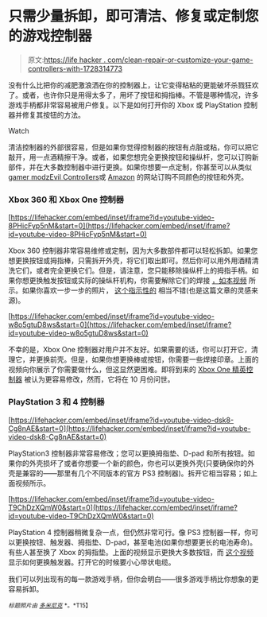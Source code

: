 # 只需少量拆卸，即可清洁、修复或定制您的游戏控制器

> 原文:[https://life hacker . com/clean-repair-or-customize-your-game-controllers-with-1728314773](https://lifehacker.com/clean-repair-or-customize-your-game-controllers-with-1728314773)

没有什么比把你的减肥激浪洒在你的控制器上，让它变得粘粘的更能破坏杀戮狂欢了。或者，也许你只是用得太多了，用坏了按钮和拇指棒。不管是哪种情况，许多游戏手柄都非常容易被用户修复。以下是如何打开你的 Xbox 或 PlayStation 控制器并修复其按钮的方法。

Watch

清洁控制器的外部很容易，但是如果你觉得控制器的按钮有点脏或粘，你可以把它敲开，用一点酒精擦干净。或者，如果您想完全更换按钮和操纵杆，您可以订购新部件，并在大多数控制器中进行更换。如果你想要一点定制，你甚至可以从类似[gamer modz](https://www.gamermodz.com)[Evil Controllers](http://www.evilcontrollers.com/)或 [Amazon](http://smile.amazon.com/gp/feature.html?asc_campaign=InlineText&asc_refurl=https://lifehacker.com/clean-repair-or-customize-your-game-controllers-with-1728314773&asc_source=&docId=1001016991&ie=UTF8&sa-no-redirect=1&tag=kinjalifehackerlink-20) 的网站订购不同颜色的按钮和外壳。

### Xbox 360 和 Xbox One 控制器

 [https://lifehacker.com/embed/inset/iframe?id=youtube-video-8PHicFyp5nM&start=0](https://lifehacker.com/embed/inset/iframe?id=youtube-video-8PHicFyp5nM&start=0) 

Xbox 360 控制器非常容易维修或定制，因为大多数部件都可以轻松拆卸。如果您想更换按钮或拇指棒，只需拆开外壳，将它们取出即可。然后你可以用外用酒精清洗它们，或者完全更换它们。但是，请注意，您只能移除操纵杆上的拇指手柄。如果你想更换触发按钮或实际的操纵杆机构，你需要解除它们的焊接 [，如本视频](https://www.youtube.com/watch?v=VgM43EtU2KQ) 所示。如果你喜欢一步一步的照片， [这个指示性的](http://www.instructables.com/id/How-To-Change-All-Buttons-Triggers-And-Joysticks-O/?ALLSTEPS) 相当不错(也是这篇文章的灵感来源)。

 [https://lifehacker.com/embed/inset/iframe?id=youtube-video-w8o5gtuD8ws&start=0](https://lifehacker.com/embed/inset/iframe?id=youtube-video-w8o5gtuD8ws&start=0) 

不幸的是，Xbox One 控制器对用户并不友好。如果需要的话，你可以打开它，清理它，并更换前壳。但是，如果你想更换棒或按钮，你需要一些焊接印章。上面的视频向你展示了你需要做什么，但这显然更困难。即将到来的 [Xbox One 精英控制器](http://www.xbox.com/en-US/xbox-one/accessories/controllers/elite-wireless-controller) 被认为更容易修改，然而，它将在 10 月份问世。

### PlayStation 3 和 4 控制器

 [https://lifehacker.com/embed/inset/iframe?id=youtube-video-dsk8-Cg8nAE&start=0](https://lifehacker.com/embed/inset/iframe?id=youtube-video-dsk8-Cg8nAE&start=0) 

PlayStation3 控制器非常容易修改；您可以更换拇指垫、D-pad 和所有按钮。如果你的外壳损坏了或者你想要一个新的颜色，你也可以更换外壳(只要确保你的外壳是兼容的——那里有几个不同版本的官方 PS3 控制器)。拆开它相当容易；如上面视频所示。

 [https://lifehacker.com/embed/inset/iframe?id=youtube-video-T9ChDzXQmW0&start=0](https://lifehacker.com/embed/inset/iframe?id=youtube-video-T9ChDzXQmW0&start=0) 

PlayStation 4 控制器稍微复杂一点，但仍然非常可行。像 PS3 控制器一样，你可以更换按钮、触发器、拇指垫、D-pad，甚至电池(如果你想要更长的电池寿命)。有些人甚至换了 Xbox 的拇指垫。上面的视频显示更换大多数按钮，而 [这个视频](https://www.youtube.com/watch?v=_3PxMopfW4Q) 显示如何更换触发器。打开它的时候要小心带状电缆。

我们可以列出现有的每一款游戏手柄，但你会明白——很多游戏手柄比你想象的更容易拆卸。

<small>*标题照片由*</small> [<small>*多米尼克*</small>](https://www.flickr.com/photos/dominic-hallau_de/69497409/) <small>*。*T15】</small>
